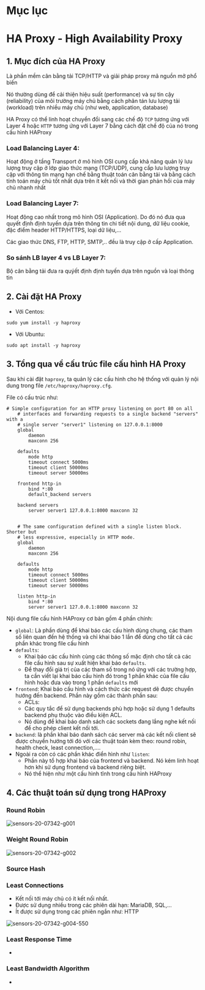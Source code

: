 # Mục lục

# HA Proxy - High Availability Proxy

## 1. Mục đích của HA Proxy

Là phần mềm cân bằng tải TCP/HTTP và giải pháp proxy mã nguồn mở phổ biến

Nó thường dùng để cải thiện hiệu suất (performance) và sự tin cậy (reliability) của môi trường máy chủ bằng cách phân tán lưu lượng tải (workload) trên nhiều máy chủ (như web, application, database)

HA Proxy có thể linh hoạt chuyển đổi sang các chế độ `TCP` tương ứng với Layer 4 hoặc `HTTP` tương ứng với Layer 7 bằng cách đặt chế độ của nó trong cấu hình HAProxy

### Load Balancing Layer 4:

Hoạt động ở tầng Transport ở mô hình OSI cung cấp khả năng quản lý lưu lượng truy cập ở lớp giao thức mạng (TCP/UDP), cung cấp lưu lượng truy cập với thông tin mạng hạn chế bằng thuật toán cân bằng tải và bằng cách tính toán máy chủ tốt nhất dựa trên ít kết nối và thời gian phản hồi của máy chủ nhanh nhất

### Load Balancing Layer 7:

Hoạt động cao nhất trong mô hình OSI (Application). Do đó nó đưa qua quyết định định tuyến dựa trên thông tin chi tiết nội dung, dữ liệu cookie, đặc điểm header HTTP/HTTPS, loại dữ liệu,...

Các giao thức DNS, FTP, HTTP, SMTP,.. đều là truy cập ở cấp Application.

### So sánh LB layer 4 vs LB Layer 7:

Bộ cân bằng tải đưa ra quýết định định tuyến dựa trên nguồn và loại thông tin 

## 2. Cài đặt HA Proxy

- Với Centos:
```
sudo yum install -y haproxy
```

- Với Ubuntu:
```
sudo apt install -y haproxy
```

## 3. Tổng qua về cấu trúc file cấu hình HA Proxy

Sau khi cài đặt `haproxy`, ta quản lý các cấu hình cho hệ thống với quản lý nội dung trong file `/etc/haproxy/haproxy.cfg`. 

File có cấu trúc như:

```
# Simple configuration for an HTTP proxy listening on port 80 on all
    # interfaces and forwarding requests to a single backend "servers" with a
    # single server "server1" listening on 127.0.0.1:8000
    global
        daemon
        maxconn 256

    defaults
        mode http
        timeout connect 5000ms
        timeout client 50000ms
        timeout server 50000ms

    frontend http-in
        bind *:80
        default_backend servers

    backend servers
        server server1 127.0.0.1:8000 maxconn 32


    # The same configuration defined with a single listen block. Shorter but
    # less expressive, especially in HTTP mode.
    global
        daemon
        maxconn 256

    defaults
        mode http
        timeout connect 5000ms
        timeout client 50000ms
        timeout server 50000ms

    listen http-in
        bind *:80
        server server1 127.0.0.1:8000 maxconn 32
```

Nội dung file cấu hình HAProxy cơ bản gồm 4 phần chính:
- `global`: Là phần dùng để khai báo các cấu hình dùng chung, các tham số liên quan đến hệ thống và chỉ khai báo 1 lần để dùng cho tất cả các phần khác trong file cấu hình
- `defaults`:
    - Khai báo các cấu hình cùng các thông số mặc định cho tất cả các file cấu hình sau sự xuất hiện khai báo `defaults`.
    - Để thay đổi giá trị của các tham số trong nó ứng với các trường hợp, ta cần viết lại khai báo cấu hình đó trong 1 phần khác của file cấu hình hoặc đưa vào trong 1 phần `defaults` mới 
- `frontend`: Khai báo cấu hình và cách thức các request dẽ được chuyển hướng đến backend. Phần này gồm các thành phần sau:
    - ACLs:
    - Các quy tắc để sử dụng backends phù hợp hoặc sử dụng 1 defaults backend phụ thuộc vào điều kiện ACL.
    - Nó dùng để khai báo danh sách các sockets đang lắng nghe kết nối để cho phép client kết nối tới.
- `backend`: là phần khai báo danh sách các server mà các kết nối client sẽ được chuyển hướng tới đó với các thuật toán kèm theo: round robin, health check, least connection,....
- Ngoài ra còn có các phần khác điển hình như `listen`:
    - Phần này tổ hợp khai báo của frontend và backend. Nó kém linh hoạt hơn khi sử dụng frontend và backend riêng biệt.
    - Nó thể hiện như một cấu hình tĩnh trong cấu hình HAProxy

## 4. Các thuật toán sử dụng trong HAProxy

### Round Robin

![sensors-20-07342-g001](https://user-images.githubusercontent.com/54473576/227494219-505cfc33-a5de-4e6e-a7b2-a8fa4b9de187.png)

### Weight Round Robin

![sensors-20-07342-g002](https://user-images.githubusercontent.com/54473576/227494799-fc67fb0c-5d68-4941-bdd9-ae219219eedb.png)

### Source Hash



### Least Connections

- Kết nối tới máy chủ có ít kết nối nhất.
- Được sử dụng nhiều trong các phiên dài hạn: MariaDB, SQL,...
- Ít được sử dụng trong các phiên ngắn như: HTTP

![sensors-20-07342-g004-550](https://user-images.githubusercontent.com/54473576/227495178-8740881f-90cb-4867-8272-7be9a6937b38.jpg)

### Least Response Time

-

### Least Bandwidth Algorithm

-

